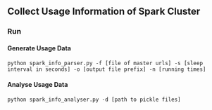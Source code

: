 
## Collect Usage Information of Spark Cluster

### Run

#### Generate Usage Data

    python spark_info_parser.py -f [file of master urls] -s [sleep interval in seconds] -o [output file prefix] -n [running times]

#### Analyse Usage Data

    python spark_info_analyser.py -d [path to pickle files]
